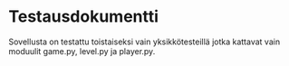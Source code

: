 # Testausdokumentti

Sovellusta on testattu toistaiseksi vain yksikkötesteillä jotka kattavat vain moduulit game.py, level.py ja player.py. 
